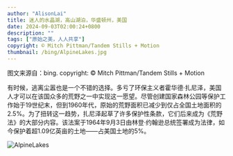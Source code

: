 ```yaml
---
author: "AlisonLai"
title: 迷人的水晶湖，高山湖泊，华盛顿州，美国
date: 2024-09-03T02:00:24+0800
description: ""
tags: ["原始之美，人人共享"]
copyright: © Mitch Pittman/Tandem Stills + Motion
thumbnail: /bing/AlpineLakes.jpg
---
```

图文来源自：bing.  copyright: © Mitch Pittman/Tandem Stills + Motion

有时候，逃离尘嚣也是一个不错的选择。多亏了环保主义者霍华德·扎尼泽，美国人才可以在该国众多的荒野之一中实现这一愿望。尽管创建国家森林公园等保护工作始于19世纪末，但到1960年代，原始的荒野面积已减少到仅占全国土地面积的2.5%。为了扭转这一趋势，扎尼泽起草了许多保护性条款，它们后来成为《荒野法》的大部分内容。该法案于1964年9月3日由林登·约翰逊总统签署成为法律，如今保护着超1.09亿英亩的土地——占美国土地的5%。

![AlpineLakes](/bing/AlpineLakes.jpg)